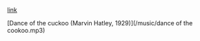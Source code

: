 [link](https://bobobo-git.github.io/hearme)

[Dance of the cuckoo (Marvin Hatley, 1929)](/music/dance of the cookoo.mp3)


